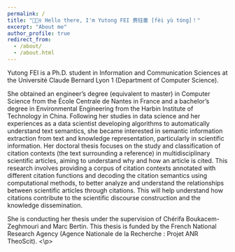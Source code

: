 ```yaml
---
permalink: /
title: "🙋🏻‍♀️ Hello there, I'm Yutong FEI 费钰童 [fèi yù tóng]！"
excerpt: "About me"
author_profile: true
redirect_from: 
  - /about/
  - /about.html
---
```


<p align='justify'>  
Yutong FEI is a Ph.D. student in Information and Communication Sciences at the Université Claude Bernard Lyon 1 (Department of Computer Science).

She obtained an engineer’s degree (equivalent to master) in Computer Science from the École Centrale de Nantes in France and a bachelor’s degree in Environmental Engineering from the Harbin Institute of Technology in China. Following her studies in data science and her experiences as a data scientist developing algorithms to automatically understand text semantics, she became interested in semantic information extraction from text and knowledge representation, particularly in scientific information. Her doctoral thesis focuses on the study and classification of citation contexts (the text surrounding a reference) in multidisciplinary scientific articles, aiming to understand why and how an article is cited. This research involves providing a corpus of citation contexts annotated with different citation functions and decoding the citation semantics using computational methods, to better analyze and understand the relationships between scientific articles through citations. This will help understand how citations contribute to the scientific discourse construction and the knowledge dissemination.

She is conducting her thesis under the supervision of Chérifa Boukacem-Zeghmouri and Marc Bertin. This thesis is funded by the French National Research Agency (Agence Nationale de la Recherche : Projet ANR TheoScit). 
<\p>  
